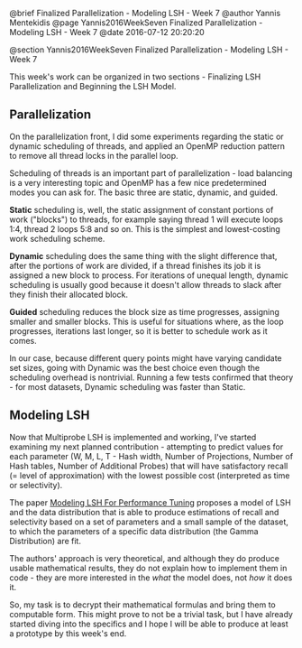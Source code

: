 @brief Finalized Parallelization - Modeling LSH - Week 7
@author Yannis Mentekidis
@page Yannis2016WeekSeven Finalized Parallelization - Modeling LSH - Week 7
@date 2016-07-12 20:20:20

@section Yannis2016WeekSeven Finalized Parallelization - Modeling LSH - Week 7

This week's work can be organized in two sections - Finalizing LSH Parallelization and Beginning the LSH Model.

## Parallelization

On the parallelization front, I did some experiments regarding the static or dynamic scheduling of threads, and applied an OpenMP reduction pattern to remove all thread locks in the parallel loop.

Scheduling of threads is an important part of parallelization - load balancing is a very interesting topic and OpenMP has a few nice predetermined modes you can ask for. The basic three are static, dynamic, and guided. 

**Static** scheduling is, well, the static assignment of constant portions of work ("blocks") to threads, for example saying thread 1 will execute loops 1:4, thread 2 loops 5:8 and so on. This is the simplest and lowest-costing work scheduling scheme. 

**Dynamic** scheduling does the same thing with the slight difference that, after the portions of work are divided, if a thread finishes its job it is assigned a new block to process. For iterations of unequal length, dynamic scheduling is usually good because it doesn't allow threads to slack after they finish their allocated block. 

**Guided** scheduling reduces the block size as time progresses, assigning smaller and smaller blocks. This is useful for situations where, as the loop progresses, iterations last longer, so it is better to schedule work as it comes.

In our case, because different query points might have varying candidate set sizes, going with Dynamic was the best choice even though the scheduling overhead is nontrivial. Running a few tests confirmed that theory - for most datasets, Dynamic scheduling was faster than Static.

## Modeling LSH

Now that Multiprobe LSH is implemented and working, I've started examining my next planned contribution - attempting to predict values for each parameter (W, M, L, T - Hash width, Number of Projections, Number of Hash tables, Number of Additional Probes) that will have satisfactory recall (= level of approximation) with the lowest possible cost (interpreted as time or selectivity).

The paper [Modeling LSH For Performance Tuning](http://dx.doi.org/10.1145/1458082.1458172) proposes a model of LSH and the data distribution that is able to produce estimations of recall and selectivity based on a set of parameters and a small sample of the dataset, to which the parameters of a specific data distribution (the Gamma Distribution) are fit.

The authors' approach is very theoretical, and although they do produce usable mathematical results, they do not explain how to implement them in code - they are more interested in the *what* the model does, not *how* it does it.

So, my task is to decrypt their mathematical formulas and bring them to computable form. This might prove to not be a trivial task, but I have already started diving into the specifics and I hope I will be able to produce at least a prototype by this week's end.